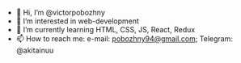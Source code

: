 - 👋 Hi, I’m @victorpobozhny
- 👀 I’m interested in web-development
- 🌱 I’m currently learning HTML, CSS, JS, React, Redux
- 📫 How to reach me: 
e-mail:  pobozhny94@gmail.com;
  Telegram: @akitainuu

<!---
victorpobozhny/victorpobozhny is a ✨ special ✨ repository because its `README.md` (this file) appears on your GitHub profile.
You can click the Preview link to take a look at your changes.
--->
